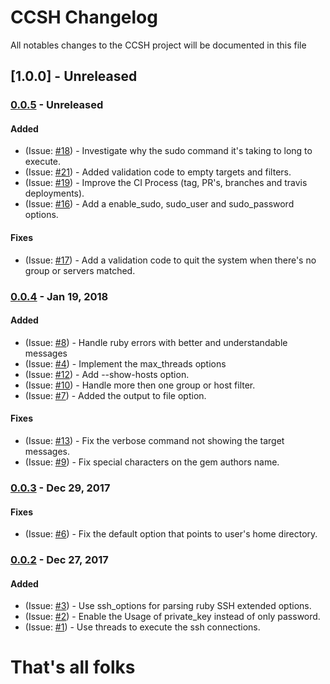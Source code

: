 # CCSH Changelog

All notables changes to the CCSH project will be documented in this file

## [1.0.0] - Unreleased

### [0.0.5] - Unreleased

#### Added

- (Issue: [#18]) - Investigate why the sudo command it's taking to long to execute.
- (Issue: [#21]) - Added validation code to empty targets and filters.
- (Issue: [#19]) - Improve the CI Process (tag, PR's, branches and travis deployments).
- (Issue: [#16]) - Add a enable_sudo, sudo_user and sudo_password options.

#### Fixes

- (Issue: [#17]) - Add a validation code to quit the system when there's no group or servers matched.

### [0.0.4] - Jan 19, 2018

#### Added

- (Issue: [#8])  - Handle ruby errors with better and understandable messages
- (Issue: [#4])  - Implement the max_threads options
- (Issue: [#12]) - Add --show-hosts option.
- (Issue: [#10]) - Handle more then one group or host filter.
- (Issue: [#7])  - Added the output to file option.

#### Fixes

- (Issue: [#13]) - Fix the verbose command not showing the target messages.
- (Issue: [#9]) - Fix special characters on the gem authors name.

### [0.0.3] - Dec 29, 2017

#### Fixes

- (Issue: [#6]) - Fix the default option that points to user's home directory.

### [0.0.2] - Dec 27, 2017

#### Added

- (Issue: [#3]) - Use ssh_options for parsing ruby SSH extended options.
- (Issue: [#2]) - Enable the Usage of private_key instead of only password.
- (Issue: [#1]) - Use threads to execute the ssh connections.

# That's all folks

[0.0.2]: https://github.com/raffs/ccsh/compare/v0.0.1...v0.0.2
[0.0.3]: https://github.com/raffs/ccsh/compare/v0.0.2...v0.0.3
[0.0.4]: https://github.com/raffs/ccsh/compare/v0.0.4...v0.0.3
[0.0.5]: https://github.com/raffs/ccsh/compare/v0.0.5...v0.0.4
[#1]: https://github.com/raffs/ccsh/issues/1
[#2]: https://github.com/raffs/ccsh/issues/2
[#3]: https://github.com/raffs/ccsh/issues/3
[#4]: https://github.com/raffs/ccsh/issues/4
[#6]: https://github.com/raffs/ccsh/issues/6
[#7]: https://github.com/raffs/ccsh/issues/7
[#8]: https://github.com/raffs/ccsh/issues/8
[#9]: https://github.com/raffs/ccsh/issues/9
[#10]: https://github.com/raffs/ccsh/issues/10
[#12]: https://github.com/raffs/ccsh/issues/12
[#13]: https://github.com/raffs/ccsh/issues/13
[#16]: https://github.com/raffs/ccsh/issues/16
[#17]: https://github.com/raffs/ccsh/issues/17
[#18]: https://github.com/raffs/ccsh/issues/18
[#19]: https://github.com/raffs/ccsh/issues/19
[#21]: https://github.com/raffs/ccsh/issues/21
